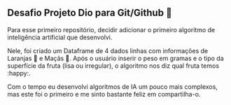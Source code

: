 ## Desafio Projeto Dio para Git/Github :large_orange_diamond:

Para esse primeiro repositório, decidir adicionar o primeiro algoritmo de inteligência artificial que desenvolvi. 

Nele, foi criado um Dataframe de 4 dados linhas com informações de Laranjas :orange: e Maçãs :apple:. Após o usuário inserir o peso em gramas e o tipo da superfície da fruta (lisa ou irregular), o algoritmo nos diz qual fruta temos :happy:. 

Com o tempo eu desenvolvi algoritmos de IA um pouco mais complexos, mas este foi o primeiro e me sinto bastante feliz em compartilha-o. 
